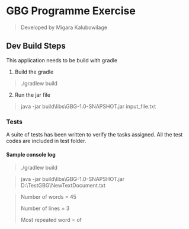 # GBG Programme Exercise
> Developed by Migara Kalubowilage

## Dev Build Steps

This application needs to be build with gradle

1. Build the gradle
> ./gradlew build

2. Run the jar file
> java -jar build\libs\GBG-1.0-SNAPSHOT.jar input_file.txt

### Tests

A suite of tests has been written to verify the tasks assigned. 
All the test codes are included in test folder.

#### Sample console log

> ./gradlew build

> java -jar build\libs\GBG-1.0-SNAPSHOT.jar D:\TestGBG\NewTextDocument.txt

> Number of words = 45
> 
> Number of lines = 3
>
> Most repeated word = of